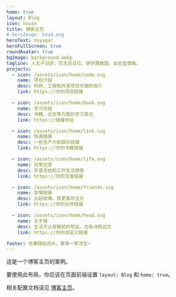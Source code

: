 ```yaml
---
home: true
layout: Blog
icon: house
title: 博客主页
# heroImage: head.png
heroText: Voyager
heroFullScreen: true
roundAvatar: true
bgImage: background.webp
tagline: 人无千日好，花无百日红。研学需稳固，自处宜慎独。
projects:
  - icon: /assets/icon/home/code.svg
    name: 项目介绍
    desc: 科研、工程和开源项目方面的简介
    link: https://你的项目链接

  - icon: /assets/icon/home/book.svg
    name: 学习总结
    desc: 书籍、论文等方面的学习笔记
    link: https://链接地址

  - icon: /assets/icon/home/link.svg
    name: 快速链接
    desc: 一些生产力和娱乐链接
    link: https://你的书籍链接

  - icon: /assets/icon/home/life.svg
    name: 日常记录
    desc: 年度总结和工作生活随笔
    link: https://你的文章链接

  - icon: /assets/icon/home/friends.svg
    name: 友情链接
    desc: 比起玫瑰，我更喜欢玉兰
    link: https://你的伙伴链接

  - icon: /assets/icon/home/head.svg
    name: 关于我
    desc: 生活不止有眼前的苟且，也有诗和远方
    link: https://你的自定义链接

footer: 世事随如流水，算来一梦浮生~
---
```

这是一个博客主页的案例。

要使用此布局，你应该在页面前端设置 `layout: Blog` 和 `home: true`。

相关配置文档请见 [博客主页](https://theme-hope.vuejs.press/zh/guide/blog/home.html)。

